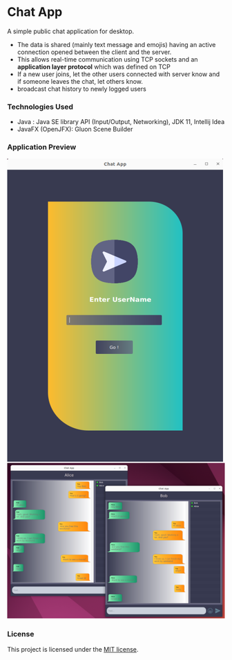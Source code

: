# Chat App
A simple public chat application for desktop. 
- The data is shared (mainly text message and emojis) having an active connection opened between the client and the server.
- This allows real-time communication using TCP sockets and an **application layer protocol** which was defined on TCP
- If a new user joins, let the other users connected with server know and if someone leaves the chat, let others know.
- broadcast chat history to newly logged users

### Technologies Used
- Java : Java SE library API (Input/Output, Networking), JDK 11, Intellij Idea
- JavaFX (OpenJFX): Gluon Scene Builder

### Application Preview
![](asset/login-page2.png)
![](asset/chat-view.png)

### License

This project is licensed under the [MIT license](LICENSE).